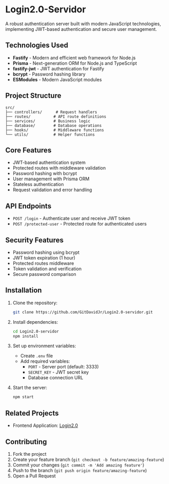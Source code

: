 # Login2.0-Servidor

A robust authentication server built with modern JavaScript technologies, implementing JWT-based authentication and secure user management.

## Technologies Used

- **Fastify** - Modern and efficient web framework for Node.js
- **Prisma** - Next-generation ORM for Node.js and TypeScript
- **fastify-jwt** - JWT authentication for Fastify
- **bcrypt** - Password hashing library
- **ESModules** - Modern JavaScript modules

## Project Structure

```
src/
├── controllers/      # Request handlers
├── routes/          # API route definitions
├── services/        # Business logic
├── database/        # Database operations
├── hooks/           # Middleware functions
└── utils/           # Helper functions
```

## Core Features

- JWT-based authentication system
- Protected routes with middleware validation
- Password hashing with bcrypt
- User management with Prisma ORM
- Stateless authentication
- Request validation and error handling

## API Endpoints

- `POST /login` - Authenticate user and receive JWT token
- `POST /protected-user` - Protected route for authenticated users

## Security Features

- Password hashing using bcrypt
- JWT token expiration (1 hour)
- Protected routes middleware
- Token validation and verification
- Secure password comparison

## Installation

1. Clone the repository:
    ```bash
    git clone https://github.com/GitDavidJr/Login2.0-servidor.git
    ```

2. Install dependencies:
    ```bash
    cd Login2.0-servidor
    npm install
    ```

3. Set up environment variables:
    - Create `.env` file
    - Add required variables:
      - `PORT` - Server port (default: 3333)
      - `SECRET_KEY` - JWT secret key
      - Database connection URL

4. Start the server:
    ```bash
    npm start
    ```

## Related Projects

- Frontend Application: [Login2.0](https://github.com/GitDavidJr/Login2.0)

## Contributing

1. Fork the project
2. Create your feature branch (`git checkout -b feature/amazing-feature`)
3. Commit your changes (`git commit -m 'Add amazing feature'`)
4. Push to the branch (`git push origin feature/amazing-feature`)
5. Open a Pull Request
